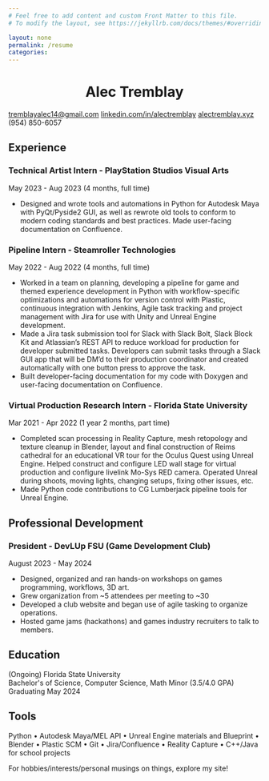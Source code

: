 ```yaml
---
# Feel free to add content and custom Front Matter to this file.
# To modify the layout, see https://jekyllrb.com/docs/themes/#overriding-theme-defaults

layout: none
permalink: /resume
categories:
---
```


<style>
 html {
    font-size: 10px;
 }
 h1 {
    text-align: center;
 }
</style>

# Alec Tremblay

[tremblayalec14@gmail.com](mailto:tremblayalec14@gmail.com)   [linkedin.com/in/alectremblay](https://linkedin.com/in/alectremblay)   [alectremblay.xyz](https://alectremblay.xyz/)   (954) 850-6057

## Experience 
### Technical Artist Intern - PlayStation Studios Visual Arts
May 2023 - Aug 2023 (4 months, full time)  
- Designed and wrote tools and automations in Python for Autodesk Maya with PyQt/Pyside2 GUI, as well as rewrote old tools to conform to modern coding standards and best practices. Made user-facing documentation on Confluence.

### Pipeline Intern - Steamroller Technologies  
May 2022 - Aug 2022 (4 months, full time) 
- Worked in a team on planning, developing a pipeline for game and themed experience development in Python with workflow-specific optimizations and automations for version control with Plastic, continuous integration with Jenkins, Agile task tracking and project management with Jira for use with Unity and Unreal Engine development.
- Made a Jira task submission tool for Slack with Slack Bolt, Slack Block Kit and Atlassian’s REST API to reduce workload for production for developer submitted tasks. Developers can submit tasks through a Slack GUI app that will be DM’d to their production coordinator and created automatically with one button press to approve the task.
- Built developer-facing documentation for my code with Doxygen and user-facing documentation on Confluence.

### Virtual Production Research Intern - Florida State University  
Mar 2021 - Apr 2022 (1 year 2 months, part time)  
- Completed scan processing in Reality Capture, mesh retopology and texture cleanup in Blender, layout and final construction of Reims cathedral for an educational VR tour for the Oculus Quest using Unreal Engine.
Helped construct and configure LED wall stage for virtual production and configure livelink Mo-Sys RED camera. Operated Unreal during shoots, moving lights, changing setups, fixing other issues, etc.
- Made Python code contributions to CG Lumberjack pipeline tools for Unreal Engine.

## Professional Development
### President - DevLUp FSU (Game Development Club)
August 2023 - May 2024  
- Designed, organized and ran hands-on workshops on games programming, workflows, 3D art.
- Grew organization from ~5 attendees per meeting to ~30
- Developed a club website and began use of agile tasking to organize operations.
- Hosted game jams (hackathons) and games industry recruiters to talk to members. 

## Education 
(Ongoing) Florida State University  
Bachelor's of Science, Computer Science, Math Minor (3.5/4.0 GPA)  
Graduating May 2024
## Tools 
Python  •  Autodesk Maya/MEL API • Unreal Engine materials and Blueprint • Blender • Plastic SCM  • Git • Jira/Confluence • Reality Capture • C++/Java for school projects  

For hobbies/interests/personal musings on things, explore my site!